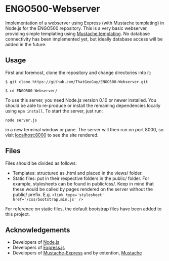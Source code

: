 ENGO500-Webserver
=================

Implementation of a webserver using Express (with Mustache templating) in Node.js for the ENGO500 repository. This is a very basic webserver, providing simple templating using [Mustache templating](http://mustache.github.io/mustache.5.html). No database connectivity has been implemented yet, but ideally database access will be added in the future. 

## Usage

First and foremost, clone the repository and change directories into it:

`$ git clone https://github.com/ThatGeoGuy/ENGO500-Webserver.git`

`$ cd ENGO500-Webserver/`

To use this server, you need Node.js version 0.10 or newer installed. You should be able to re-produce or install the remaining dependencies locally using `npm install`. To start the server, just run: 

`node server.js`

in a new terminal window or pane. The server will then run on port 8000, so visit [localhost:8000](http://localhost:8000/) to see the site rendered. 

## Files

Files should be divided as follows: 

* Templates: structured as <template-name>.html and placed in the views/ folder.
* Static files: put in their respective folders in the public/ folder. For example, stylesheets can be found in public/css/. Keep in mind that these would be called by pages rendered on the server without the public/ prefix. E.g. `<link type='stylesheet' href='/css/bootstrap.min.js' />` 

For reference on static files, the default bootstrap files have been added to this project. 

## Acknowledgements

* Developers of [Node.js](http://nodejs.org/)
* Developers of [Express.js](http://expressjs.com/)
* Developers of [Mustache-Express](https://npmjs.org/package/mustache-express) and by extention, [Mustache](http://mustache.github.io/)
